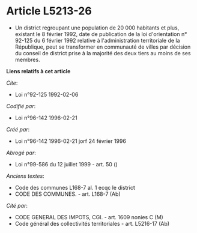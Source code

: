 # Article L5213-26

- Un district regroupant une population de 20 000 habitants et plus, existant le 8 février 1992, date de publication de la
loi d'orientation n° 92-125 du 6 février 1992 relative à l'administration territoriale de la République, peut se transformer
en communauté de villes par décision du conseil de district prise à la majorité des deux tiers au moins de ses membres.

**Liens relatifs à cet article**

_Cite_:

  - Loi n°92-125 1992-02-06

_Codifié par_:

  - Loi n°96-142 1996-02-21

_Créé par_:

  - Loi n°96-142 1996-02-21 jorf 24 février 1996

_Abrogé par_:

  - Loi n°99-586 du 12 juillet 1999 - art. 50 ()

_Anciens textes_:

  - Code des communes L168-7 al. 1 ecqc le district
  - CODE DES COMMUNES. - art. L168-7 (Ab)

_Cité par_:

  - CODE GENERAL DES IMPOTS, CGI. - art. 1609 nonies C (M)
  - Code général des collectivités territoriales - art. L5216-17 (Ab)
